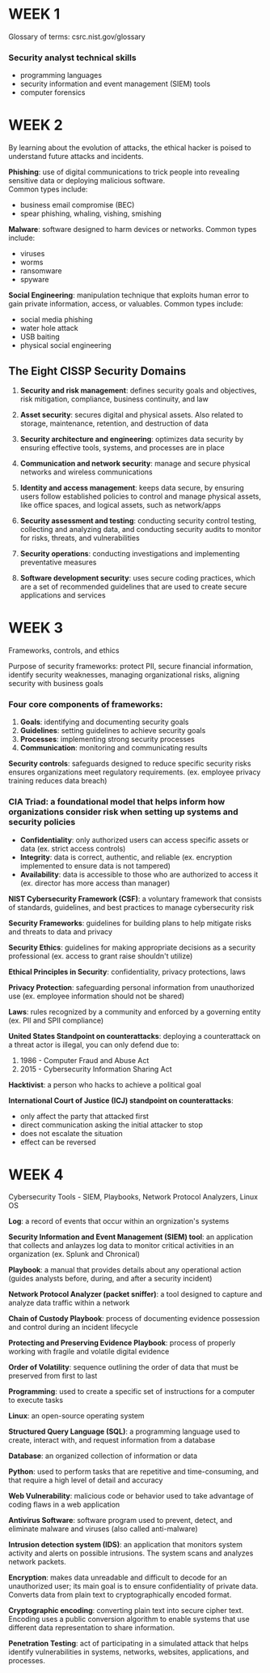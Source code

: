 # WEEK 1
Glossary of terms: csrc.nist.gov/glossary

### Security analyst technical skills
- programming languages
- security information and event management (SIEM) tools
- computer forensics

# WEEK 2
By learning about the evolution of attacks, the ethical hacker is poised to understand future attacks and incidents.

__Phishing__: use of digital communications to trick people into revealing sensitive data or deploying malicious software.  
Common types include: 
- business email compromise (BEC)
- spear phishing, whaling, vishing, smishing

__Malware__: software designed to harm devices or networks.
Common types include:
- viruses
- worms
- ransomware
- spyware

__Social Engineering__: manipulation technique that exploits human error to gain private information, access, or valuables.
Common types include:
- social media phishing
- water hole attack
- USB baiting
- physical social engineering

## The Eight CISSP Security Domains
1. __Security and risk management__: defines security goals and objectives, risk mitigation, compliance, business continuity, and law

2. __Asset security__: secures digital and physical assets.  Also related to storage, maintenance, retention, and destruction of data

3. __Security architecture and engineering__: optimizes data security by ensuring effective tools, systems, and processes are in place

4. __Communication and network security__: manage and secure physical networks and wireless communications

5. __Identity and access management__: keeps data secure, by ensuring users follow established policies to control and manage physical assets, like office spaces, and logical assets, such as network/apps

6. __Security assessment and testing__: conducting security control testing, collecting and analyzing data, and conducting security audits to monitor for risks, threats, and vulnerabilities

7. __Security operations__: conducting investigations and implementing preventative measures

8. __Software development security__: uses secure coding practices, which are a set of recommended guidelines that are used to create secure applications and services

# WEEK 3
Frameworks, controls, and ethics

Purpose of security frameworks: protect PII, secure financial information, identify security weaknesses, managing organizational risks, aligning security with business goals

### Four core components of frameworks:
1. __Goals__: identifying and documenting security goals
2. __Guidelines__: setting guidelines to achieve security goals
3. __Processes__: implementing strong security processes
4. __Communication__: monitoring and communicating results

__Security controls__: safeguards designed to reduce specific security risks ensures organizations meet regulatory requirements.
(ex. employee privacy training reduces data breach) 

### __CIA Triad__: a foundational model that helps inform how organizations consider risk when setting up systems and security policies
- __Confidentiality__: only authorized users can access specific assets or data (ex. strict access controls)
- __Integrity__: data is correct, authentic, and reliable (ex. encryption implemented to ensure data is not tampered)
- __Availability__: data is accessible to those who are authorized to access it (ex. director has more access than manager)

__NIST Cybersecurity Framework (CSF)__: a voluntary framework that consists of standards, guidelines, and best practices to manage cybersecurity risk

__Security Frameworks__: guidelines for building plans to help mitigate risks and threats to data and privacy

__Security Ethics__: guidelines for making appropriate decisions as a security professional (ex. access to grant raise shouldn't utilize)

__Ethical Principles in Security__: confidentiality, privacy protections, laws

__Privacy Protection__: safeguarding personal information from unauthorized use (ex. employee information should not be shared)

__Laws__: rules recognized by a community and enforced by a governing entity (ex. PII and SPII compliance)

__United States Standpoint on counterattacks__: deploying a counterattack on a threat actor is illegal, you can only defend due to:
1. 1986 - Computer Fraud and Abuse Act
2. 2015 - Cybersecurity Information Sharing Act

__Hacktivist__: a person who hacks to achieve a political goal

__International Court of Justice (ICJ) standpoint on counterattacks__:
- only affect the party that attacked first
- direct communication asking the initial attacker to stop
- does not escalate the situation
- effect can be reversed

# WEEK 4
Cybersecurity Tools - SIEM, Playbooks, Network Protocol Analyzers, Linux OS

__Log__: a record of events that occur within an orgnization's systems

__Security Information and Event Management (SIEM) tool__:
an application that collects and anlayzes log data to monitor critical activities in an organization (ex. Splunk and Chronical)

__Playbook__: a manual that provides details about any operational action (guides analysts before, during, and after a security incident)

__Network Protocol Analyzer (packet sniffer)__:
a tool designed to capture and analyze data traffic within a network

__Chain of Custody Playbook__: process of documenting evidence possession and control during an incident lifecycle

__Protecting and Preserving Evidence Playbook__:
process of properly working with fragile and volatile digital evidence

__Order of Volatility__: sequence outlining the order of data that must be preserved from first to last

__Programming__: used to create a specific set of instructions for a computer to execute tasks

__Linux__: an open-source operating system

__Structured Query Language (SQL)__:
a programming language used to create, interact with, and request information from a database

__Database__: an organized collection of information or data

__Python__: used to perform tasks that are repetitive and time-consuming, and that require a high level of detail and accuracy

__Web Vulnerability__: malicious code or behavior used to take advantage of coding flaws in a web application

__Antivirus Software__: software program used to prevent, detect, and eliminate malware and viruses (also called anti-malware)

__Intrusion detection system (IDS)__: 
an application that monitors system activity and alerts on possible intrusions.  The system scans and analyzes network packets.

__Encryption__: makes data unreadable and difficult to decode for an unauthorized user; its main goal is to ensure confidentiality of private data.  Converts data from plain text to cryptographically encoded format.

__Cryptographic encoding__: converting plain text into secure cipher text.  Encoding uses a public conversion algorithm to enable systems that use different data representation to share information.

__Penetration Testing__: act of participating in a simulated attack that helps identify vulnerabilities in systems, networks, websites, applications, and processes.



